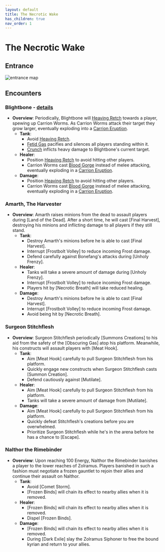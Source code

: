```yaml
---
layout: default
title: The Necrotic Wake
has_children: true
nav_order: 1
---
```


# The Necrotic Wake

## Entrance

![entrance map](https://wow.zamimg.com/images/wow/maps/beta/original/10534.jpg?36216)

## Encounters

### Blightbone - [details](https://steven89.github.io/Dungeon-Journal/dungeons/The_Necrotic_Wake/Blightbone.html)

- **Overview**: Periodically, Blightbone will [Heaving Retch](https://steven89.github.io/Dungeon-Journal/dungeons/The_Necrotic_Wake/Blightbone.html#heaving-retch) towards a player, spewing up Carrion Worms.
As Carrion Worms attack their target they grow larger, eventually exploding into a [Carrion Eruption](https://steven89.github.io/Dungeon-Journal/dungeons/The_Necrotic_Wake/Blightbone.html#carrion-eruption).
  - **Tank**:
    - Avoid [Heaving Retch](https://steven89.github.io/Dungeon-Journal/dungeons/The_Necrotic_Wake/Blightbone.html#heaving-retch).
    - [Fetid Gas](https://steven89.github.io/Dungeon-Journal/dungeons/The_Necrotic_Wake/Blightbone.html#fetid-gas) pacifies and silences all players standing within it.
    - [Crunch](https://steven89.github.io/Dungeon-Journal/dungeons/The_Necrotic_Wake/Blightbone.html#crunch) inflicts heavy damage to Blightbone's current target.
  - **Healer**:
    - Position [Heaving Retch](https://steven89.github.io/Dungeon-Journal/dungeons/The_Necrotic_Wake/Blightbone.html#heaving-retch) to avoid hitting other players.
    - Carrion Worms cast [Blood Gorge](https://steven89.github.io/Dungeon-Journal/dungeons/The_Necrotic_Wake/Blightbone.html#blood-gorge) instead of melee attacking, eventually exploding in a [Carrion Eruption](https://steven89.github.io/Dungeon-Journal/dungeons/The_Necrotic_Wake/Blightbone.html#carrion-eruption).
  - **Damage**:
    - Position [Heaving Retch](https://steven89.github.io/Dungeon-Journal/dungeons/The_Necrotic_Wake/Blightbone.html#heaving-retch) to avoid hitting other players.
    - Carrion Worms cast [Blood Gorge](https://steven89.github.io/Dungeon-Journal/dungeons/The_Necrotic_Wake/Blightbone.html#blood-gorge) instead of melee attacking, eventually exploding in a [Carrion Eruption](https://steven89.github.io/Dungeon-Journal/dungeons/The_Necrotic_Wake/Blightbone.html#carrion-eruption).

### Amarth, The Harvester

- **Overview**: Amarth raises minions from the dead to assault players during [Land of the Dead]. After a short time, he will cast [Final Harvest], destroying his minions and inflicting damage to all players if they still stand.
  - **Tank**:
    - Destroy Amarth's minions before he is able to cast [Final Harvest].
    - Interrupt [Frostbolt Volley] to reduce incoming Frost damage.
    - Defend carefully against Bonefang's attacks during [Unholy Frenzy].
  - **Healer**:
    - Tanks will take a severe amount of damage during [Unholy Frenzy].
    - Interrupt [Frostbolt Volley] to reduce incoming Frost damage.
    - Players hit by [Necrotic Breath] will take reduced healing.
  - **Damage**:
    - Destroy Amarth's minions before he is able to cast [Final Harvest].
    - Interrupt [Frostbolt Volley] to reduce incoming Frost damage.
    - Avoid being hit by [Necrotic Breath].
    
### Surgeon Stitchflesh


- **Overview**: Surgeon Stitchflesh periodically [Summons Creations] to his aid from the safety of the [Obscuring Gas] atop his platform. Meanwhile, his constructs will assault players with [Meat Hook].
  - **Tank**:
    - Aim [Meat Hook] carefully to pull Surgeon Stitchflesh from his platform.
    - Quickly engage new constructs when Surgeon Stitchflesh casts [Summon Creation].
    - Defend cautiously against [Mutilate].
  - **Healer**:
    - Aim [Meat Hook] carefully to pull Surgeon Stitchflesh from his platform.
    - Tanks will take a severe amount of damage from [Mutilate].
  - **Damage**:
    - Aim [Meat Hook] carefully to pull Surgeon Stitchflesh from his platform.
    - Quickly defeat Stitchflesh's creations before you are overwhelmed.
    - Prioritize Surgeon Stitchflesh while he's in the arena before he has a chance to [Escape].

### Nalthor the Rimebinder


- **Overview**: Upon reaching 100 Energy, Nalthor the Rimebinder banishes a player to the lower reaches of Zolramus. Players banished in such a fashion must negotiate a frozen gauntlet to rejoin their allies and continue their assault on Nalthor.
  - **Tank**:
    - Avoid [Comet Storm].
    - [Frozen Binds] will chain its effect to nearby allies when it is removed.
  - **Healer**:
    - [Frozen Binds] will chain its effect to nearby allies when it is removed.
    - Dispel [Frozen Binds].
  - **Damage**:
    - [Frozen Binds] will chain its effect to nearby allies when it is removed.
    - During [Dark Exile] slay the Zolramus Siphoner to free the bound kyrian and return to your allies.



